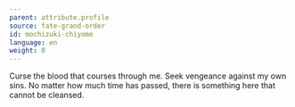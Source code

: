 ```yaml
---
parent: attribute.profile
source: fate-grand-order
id: mochizuki-chiyome
language: en
weight: 0
---
```


Curse the blood that courses through me.
Seek vengeance against my own sins.
No matter how much time has passed, there is something here that cannot be cleansed.
